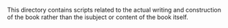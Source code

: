 This directory contains scripts related to the actual writing and construction of the book rather than the isubject or content of the book itself.

